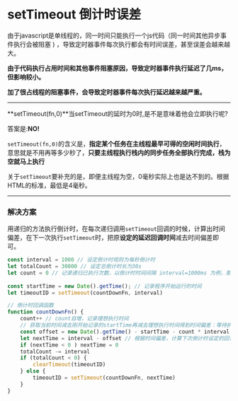 # setTimeout 倒计时误差

由于javascript是单线程的，同一时间只能执行一个js代码（同一时间其他异步事件执行会被阻塞 ) ，导致定时器事件每次执行都会有时间误差，甚至误差会越来越大。

**由于代码执行占用时间和其他事件阻塞原因，导致定时器事件执行延迟了几ms，但影响较小。**

**加了很占线程的阻塞事件，会导致定时器事件每次执行延迟越来越严重。**

------

**setTimeout(fn,0)**当setTimeout的延时为0时,是不是意味着他会立即执行呢?

答案是:**NO!**

`setTimeout(fn,0)`的含义是，**指定某个任务在主线程最早可得的空闲时间执行**，意思就是不用再等多少秒了，**只要主线程执行栈内的同步任务全部执行完成，栈为空就马上执行**

关于`setTimeout`要补充的是，即便主线程为空，0毫秒实际上也是达不到的。根据HTML的标准，最低是4毫秒。

------

### **解决方案**

用递归的方法执行倒计时，在每次递归调用`setTimeout`回调的时候，计算出时间偏差，在下一次执行`setTimeout`时，把原**设定的延迟回调时间**减去时间偏差即可。

```js
const interval = 1000 // 设定倒计时规则为每秒倒计时
let totalCount = 30000 // 设定总倒计时长为30s
let count = 0 // 记录递归已执行次数，以倒计时时间间隔 interval=1000ms 为例，那么count就相当于如果没有时间偏差情况下的理想执行时间
    
const startTime = new Date().getTime(); // 记录程序开始运行的时间
let timeoutID = setTimeout(countDownFn, interval)

// 倒计时回调函数
function countDownFn() {
    count++ // count自增，记录理想执行时间
    // 获取当前时间减去刚开始记录的startTime再减去理想执行时间得到时间偏差：等待执行栈为空的时间
    const offset = new Date().getTime() - startTime - count * interval; // 时间偏差
    let nextTime = interval - offset // 根据时间偏差，计算下次倒计时设定的回调时间，从而达到纠正的目的
    if (nextTime < 0 ) nextTime = 0
    totalCount -= interval
    if (totalCount < 0) {
        clearTimeout(timeoutID)
    } else {
        timeoutID = setTimeout(countDownFn, nextTime)
    }
}
```